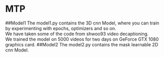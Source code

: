 # MTP
##Model1
The model1.py contains the 3D cnn Model, where you can train by experimenting with epochs, optimizers and so on.  
We have taken some of the code from shwoo93 video decaptioning.  
We trained the model on 5000 videos for two days on GeForce GTX 1080 graphics card.
##Model2
The model2.py contains the mask learnable 2D cnn Model.  

